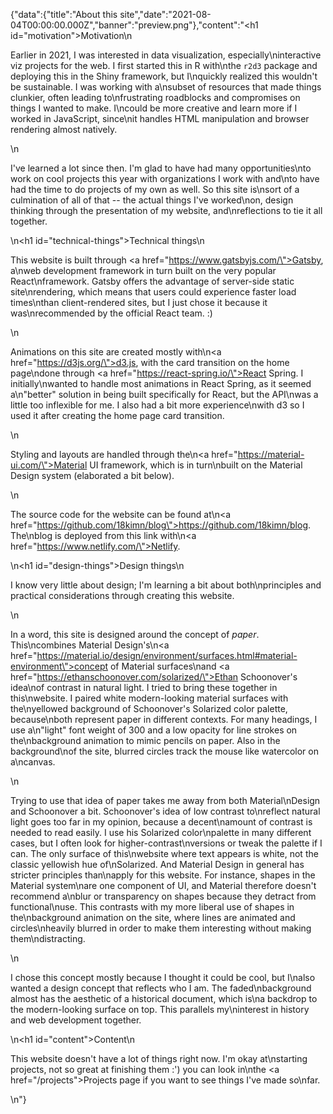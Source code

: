 {"data":{"title":"About this site","date":"2021-08-04T00:00:00.000Z","banner":"preview.png"},"content":"<h1 id=\"motivation\">Motivation</h1>\n<p>Earlier in 2021, I was interested in data visualization, especially\ninteractive viz projects for the web. I first started this in R with\nthe <code>r2d3</code> package and deploying this in the Shiny framework, but I\nquickly realized this wouldn&#39;t be sustainable. I was working with a\nsubset of resources that made things clunkier, often leading to\nfrustrating roadblocks and compromises on things I wanted to make. I\ncould be more creative and learn more if I worked in JavaScript, since\nit handles HTML manipulation and browser rendering almost natively.</p>\n<p>I&#39;ve learned a lot since then. I&#39;m glad to have had many opportunities\nto work on cool projects this year with organizations I work with and\nto have had the time to do projects of my own as well. So this site is\nsort of a culmination of all of that -- the actual things I&#39;ve worked\non, design thinking through the presentation of my website, and\nreflections to tie it all together.</p>\n<h1 id=\"technical-things\">Technical things</h1>\n<p>This website is built through <a href=\"https://www.gatsbyjs.com/\">Gatsby</a>, a\nweb development framework in turn built on the very popular React\nframework. Gatsby offers the advantage of server-side static site\nrendering, which means that users could experience faster load times\nthan client-rendered sites, but I just chose it because it was\nrecommended by the official React team. :)</p>\n<p>Animations on this site are created mostly with\n<a href=\"https://d3js.org/\">d3.js</a>, with the card transition on the home page\ndone through <a href=\"https://react-spring.io/\">React Spring</a>. I initially\nwanted to handle most animations in React Spring, as it seemed a\n&quot;better&quot; solution in being built specifically for React, but the API\nwas a little too inflexible for me. I also had a bit more experience\nwith d3 so I used it after creating the home page card transition.</p>\n<p>Styling and layouts are handled through the\n<a href=\"https://material-ui.com/\">Material UI</a> framework, which is in turn\nbuilt on the Material Design system (elaborated a bit below).</p>\n<p>The source code for the website can be found at\n<a href=\"https://github.com/18kimn/blog\">https://github.com/18kimn/blog</a>. The\nblog is deployed from this link with\n<a href=\"https://www.netlify.com/\">Netlify</a>.</p>\n<h1 id=\"design-things\">Design things</h1>\n<p>I know very little about design; I&#39;m learning a bit about both\nprinciples and practical considerations through creating this website.</p>\n<p>In a word, this site is designed around the concept of <em>paper</em>. This\ncombines Material Design&#39;s\n<a href=\"https://material.io/design/environment/surfaces.html#material-environment\">concept of Material surfaces</a>\nand <a href=\"https://ethanschoonover.com/solarized/\">Ethan Schoonover&#39;s</a> idea\nof contrast in natural light. I tried to bring these together in this\nwebsite. I paired white modern-looking material surfaces with the\nyellowed background of Schoonover&#39;s Solarized color palette, because\nboth represent paper in different contexts. For many headings, I use a\n&quot;light&quot; font weight of 300 and a low opacity for line strokes on the\nbackground animation to mimic pencils on paper. Also in the background\nof the site, blurred circles track the mouse like watercolor on a\ncanvas.</p>\n<p>Trying to use that idea of paper takes me away from both Material\nDesign and Schoonover a bit. Schoonover&#39;s idea of low contrast to\nreflect natural light goes too far in my opinion, because a decent\namount of contrast is needed to read easily. I use his Solarized color\npalette in many different cases, but I often look for higher-contrast\nversions or tweak the palette if I can. The only surface of this\nwebsite where text appears is white, not the classic yellowish hue of\nSolarized. And Material Design in general has stricter principles than\napply for this website. For instance, shapes in the Material system\nare one component of UI, and Material therefore doesn&#39;t recommend a\nblur or transparency on shapes because they detract from functional\nuse. This contrasts with my more liberal use of shapes in the\nbackground animation on the site, where lines are animated and circles\nheavily blurred in order to make them interesting without making them\ndistracting.</p>\n<p>I chose this concept mostly because I thought it could be cool, but I\nalso wanted a design concept that reflects who I am. The faded\nbackground almost has the aesthetic of a historical document, which is\na backdrop to the modern-looking surface on top. This parallels my\ninterest in history and web development together.</p>\n<h1 id=\"content\">Content</h1>\n<p>This website doesn&#39;t have a lot of things right now. I&#39;m okay at\nstarting projects, not so great at finishing them :&#39;) you can look in\nthe <a href=\"/projects\">Projects</a> page if you want to see things I&#39;ve made so\nfar.</p>\n"}